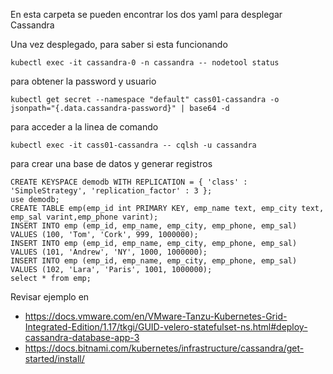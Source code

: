 En esta carpeta se pueden encontrar los dos yaml para desplegar Cassandra

Una vez desplegado, para saber si esta funcionando

    kubectl exec -it cassandra-0 -n cassandra -- nodetool status

para obtener la password y usuario

    kubectl get secret --namespace "default" cass01-cassandra -o jsonpath="{.data.cassandra-password}" | base64 -d


para acceder a la linea de comando

    kubectl exec -it cass01-cassandra -- cqlsh -u cassandra

para crear una base de datos y generar registros


    CREATE KEYSPACE demodb WITH REPLICATION = { 'class' : 'SimpleStrategy', 'replication_factor' : 3 };
    use demodb;
    CREATE TABLE emp(emp_id int PRIMARY KEY, emp_name text, emp_city text, emp_sal varint,emp_phone varint);
    INSERT INTO emp (emp_id, emp_name, emp_city, emp_phone, emp_sal) VALUES (100, 'Tom', 'Cork', 999, 1000000);
    INSERT INTO emp (emp_id, emp_name, emp_city, emp_phone, emp_sal) VALUES (101, 'Andrew', 'NY', 1000, 1000000);
    INSERT INTO emp (emp_id, emp_name, emp_city, emp_phone, emp_sal) VALUES (102, 'Lara', 'Paris', 1001, 1000000);
    select * from emp;



Revisar ejemplo en 
- https://docs.vmware.com/en/VMware-Tanzu-Kubernetes-Grid-Integrated-Edition/1.17/tkgi/GUID-velero-statefulset-ns.html#deploy-cassandra-database-app-3
- https://docs.bitnami.com/kubernetes/infrastructure/cassandra/get-started/install/
